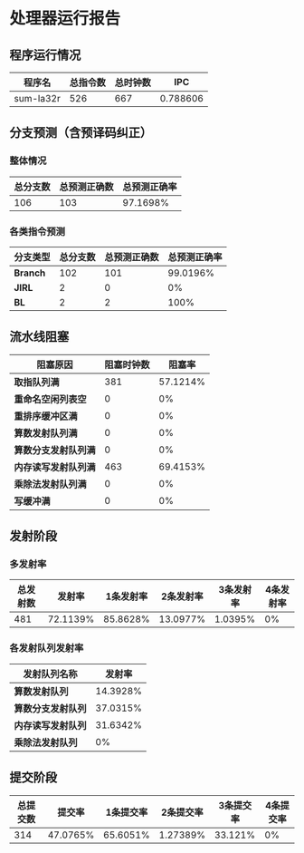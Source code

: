 # 处理器运行报告
## 程序运行情况
|程序名|总指令数|总时钟数|IPC|
|---|---|---|---|
|sum-la32r|526|667|0.788606|

## 分支预测（含预译码纠正）
### 整体情况
|总分支数|总预测正确数|总预测正确率|
|---|---|---|
|106|103|97.1698%|

### 各类指令预测
|分支类型|总分支数|总预测正确数|总预测正确率|
|---|---|---|---|
|**Branch**| 102 | 101 | 99.0196%|
|**JIRL**| 2 | 0 | 0%|
|**BL**| 2 | 2 | 100%|

## 流水线阻塞
|阻塞原因|阻塞时钟数|阻塞率|
|---|---|---|
|**取指队列满**| 381 | 57.1214%|
|**重命名空闲列表空**|0 | 0%|
|**重排序缓冲区满**|0 | 0%|
|**算数发射队列满**|0 | 0%|
|**算数分支发射队列满**|0 | 0%|
|**内存读写发射队列满**|463 | 69.4153%|
|**乘除法发射队列满**|0 | 0%|
|**写缓冲满**|0 | 0%|

## 发射阶段
### 多发射率
|总发射数|发射率|1条发射率|2条发射率|3条发射率|4条发射率|
|---|---|---|---|---|---|
|481|72.1139%|85.8628%|13.0977%|1.0395%|0%|

### 各发射队列发射率
|发射队列名称|发射率|
|---|---|
|**算数发射队列**|14.3928%|
|**算数分支发射队列**|37.0315%|
|**内存读写发射队列**|31.6342%|
|**乘除法发射队列**|0%|

## 提交阶段
|总提交数|提交率|1条提交率|2条提交率|3条提交率|4条提交率|
|---|---|---|---|---|---|
|314|47.0765%|65.6051%|1.27389%|33.121%|0%|
